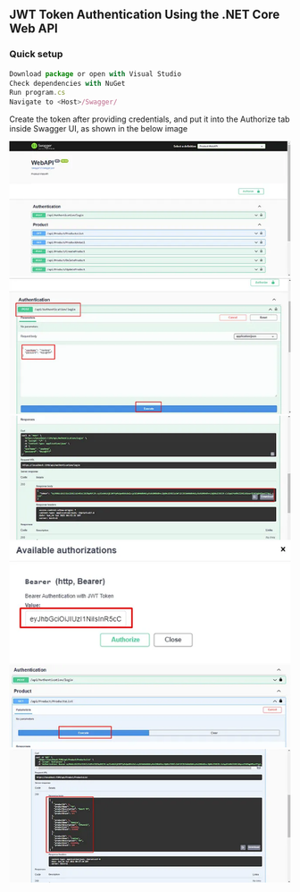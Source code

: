 ## JWT Token Authentication Using the .NET Core Web API

### Quick setup

```javascript
Download package or open with Visual Studio
Check dependencies with NuGet  
Run program.cs
Navigate to <Host>/Swagger/ 
```
Create the token after providing credentials, and put it into the Authorize tab inside Swagger UI, as shown in the below image  

<img src="jwtauth/Docs/1.png"/>
<img src="jwtauth/Docs/2.png"/>
<img src="jwtauth/Docs/3.png"/>
<img src="jwtauth/Docs/4.png"/>
<img src="jwtauth/Docs/5.png"/>
<img src="jwtauth/Docs/6.png"/>
